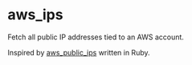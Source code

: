 # aws_ips
Fetch all public IP addresses tied to an AWS account.

Inspired by [aws_public_ips](https://github.com/arkadiyt/aws_public_ips) written in Ruby.
